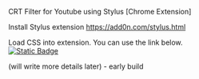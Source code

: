 CRT Filter for Youtube using Stylus [Chrome Extension]

Install Stylus extension
https://add0n.com/stylus.html

Load CSS into extension. You can use the link below.
 </br>
[![Static Badge](https://img.shields.io/badge/Install_directly_with-Stylus-yellow?style=for-the-badge)](https://raw.githubusercontent.com/jkpair/kurl-crt-filter/master/kurl-crt-filter.user.css)

(will write more details later) - early build
